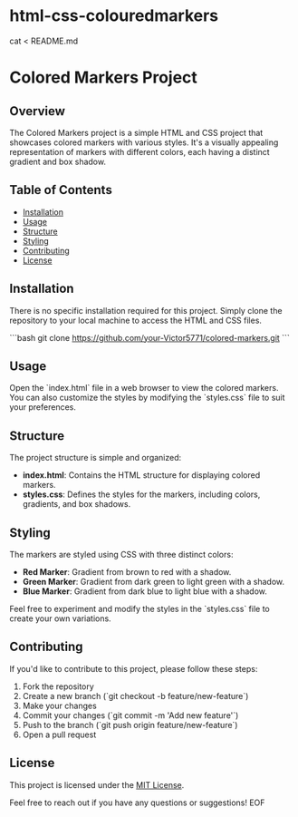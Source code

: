 # html-css-colouredmarkers
cat <<EOF > README.md
# Colored Markers Project

## Overview
The Colored Markers project is a simple HTML and CSS project that showcases colored markers with various styles. It's a visually appealing representation of markers with different colors, each having a distinct gradient and box shadow.

## Table of Contents
- [Installation](#installation)
- [Usage](#usage)
- [Structure](#structure)
- [Styling](#styling)
- [Contributing](#contributing)
- [License](#license)

## Installation
There is no specific installation required for this project. Simply clone the repository to your local machine to access the HTML and CSS files.

\`\`\`bash
git clone https://github.com/your-Victor5771/colored-markers.git
\`\`\`

## Usage
Open the \`index.html\` file in a web browser to view the colored markers. You can also customize the styles by modifying the \`styles.css\` file to suit your preferences.

## Structure
The project structure is simple and organized:

- **index.html**: Contains the HTML structure for displaying colored markers.
- **styles.css**: Defines the styles for the markers, including colors, gradients, and box shadows.

## Styling
The markers are styled using CSS with three distinct colors:

- **Red Marker**: Gradient from brown to red with a shadow.
- **Green Marker**: Gradient from dark green to light green with a shadow.
- **Blue Marker**: Gradient from dark blue to light blue with a shadow.

Feel free to experiment and modify the styles in the \`styles.css\` file to create your own variations.

## Contributing
If you'd like to contribute to this project, please follow these steps:

1. Fork the repository
2. Create a new branch (\`git checkout -b feature/new-feature\`)
3. Make your changes
4. Commit your changes (\`git commit -m 'Add new feature'\`)
5. Push to the branch (\`git push origin feature/new-feature\`)
6. Open a pull request

## License
This project is licensed under the [MIT License](LICENSE).

Feel free to reach out if you have any questions or suggestions!
EOF
